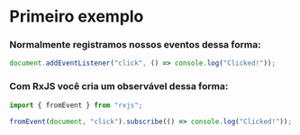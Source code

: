 # Primeiro exemplo

### Normalmente registramos nossos eventos dessa forma:

```js
document.addEventListener("click", () => console.log("Clicked!"));
```

### Com RxJS você cria um observável dessa forma:

```javascript
import { fromEvent } from "rxjs";

fromEvent(document, "click").subscribe(() => console.log("Clicked!"));
```